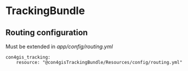 # TrackingBundle

## Routing configuration
Must be extended in _app/config/routing.yml_

```
con4gis_tracking:
    resource: "@con4gisTrackingBundle/Resources/config/routing.yml"
```